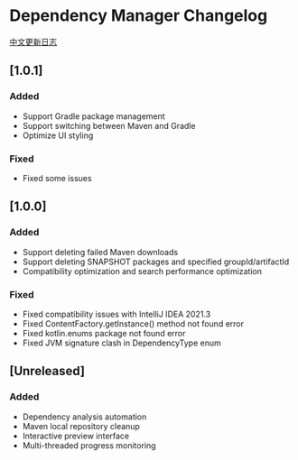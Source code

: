 <!-- Keep a Changelog guide -> https://keepachangelog.com -->

# Dependency Manager Changelog

[中文更新日志](CHANGELOG-CN.md)

## [1.0.1]

### Added

- Support Gradle package management
- Support switching between Maven and Gradle
- Optimize UI styling

### Fixed

- Fixed some issues

## [1.0.0]

### Added

- Support deleting failed Maven downloads  
- Support deleting SNAPSHOT packages and specified groupId/artifactId 
- Compatibility optimization and search performance optimization

### Fixed

- Fixed compatibility issues with IntelliJ IDEA 2021.3
- Fixed ContentFactory.getInstance() method not found error
- Fixed kotlin.enums package not found error
- Fixed JVM signature clash in DependencyType enum

## [Unreleased]

### Added

- Dependency analysis automation
- Maven local repository cleanup
- Interactive preview interface
- Multi-threaded progress monitoring
